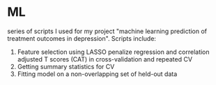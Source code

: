 # ML
series of scripts I used for my project "machine learning prediction of treatment outcomes in depression".
Scripts include:
1) Feature selection using LASSO penalize regression and correlation adjusted T scores (CAT) in cross-validation and repeated CV
2) Getting summary statistics for CV
3) Fitting model on a non-overlapping set of held-out data
